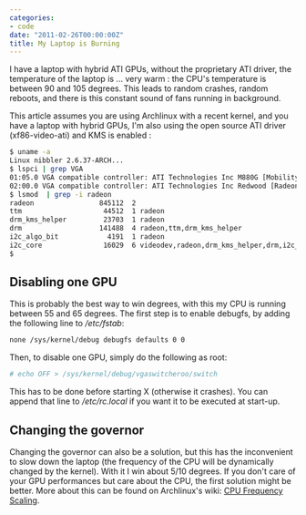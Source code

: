```yaml
---
categories:
- code
date: "2011-02-26T00:00:00Z"
title: My Laptop is Burning
---
```


I have a laptop with hybrid ATI GPUs, without the proprietary ATI
driver, the temperature of the laptop is ... very warm : the CPU's
temperature is between 90 and 105 degrees.  This leads to random
crashes, random reboots, and there is this constant sound of fans
running in background.

This article assumes you are using Archlinux with a recent kernel, and
you have a laptop with hybrid GPUs, I'm also using the open source ATI
driver (xf86-video-ati) and KMS is enabled :

```bash
$ uname -a
Linux nibbler 2.6.37-ARCH...
$ lspci | grep VGA 
01:05.0 VGA compatible controller: ATI Technologies Inc M880G [Mobility Radeon HD 4200]
02:00.0 VGA compatible controller: ATI Technologies Inc Redwood [Radeon HD 5600 Series]
$ lsmod  | grep -i radeon
radeon                845112  2 
ttm                    44512  1 radeon
drm_kms_helper         23703  1 radeon
drm                   141488  4 radeon,ttm,drm_kms_helper
i2c_algo_bit            4191  1 radeon
i2c_core               16029  6 videodev,radeon,drm_kms_helper,drm,i2c_piix4,i2c_algo_bit
$
```

## Disabling one GPU

This is probably the best way to win degrees, with this my CPU is
running between 55 and 65 degrees. The first step is to enable
debugfs, by adding the following line to */etc/fstab*:

```bash
none /sys/kernel/debug debugfs defaults 0 0
```

Then, to disable one GPU, simply do the following as root:

```bash
# echo OFF > /sys/kernel/debug/vgaswitcheroo/switch
```

This has to be done before starting X (otherwise it crashes).  You can
append that line to */etc/rc.local* if you want it to be executed at
start-up.

## Changing the governor

Changing the governor can also be a solution, but this has the
inconvenient to slow down the laptop (the frequency of the CPU will be
dynamically changed by the kernel). With it I win about 5/10
degrees. If you don't care of your GPU performances but care about the
CPU, the first solution might be better. More about this can be found
on Archlinux's wiki:
[CPU Frequency Scaling](https://wiki.archlinux.org/index.php/Cpufrequtils).
